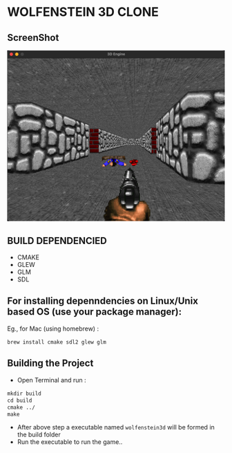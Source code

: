 # WOLFENSTEIN 3D CLONE

## ScreenShot

![GamePlay ScreenShot](./res/gameplay.png)

## BUILD DEPENDENCIED

- CMAKE
- GLEW
- GLM
- SDL

## For installing depenndencies on Linux/Unix based OS (use your package manager):

Eg., for Mac (using homebrew) :

```
brew install cmake sdl2 glew glm
```

## Building the Project

- Open Terminal and run :

```
mkdir build
cd build
cmake ../
make
```

- After above step a executable named `wolfenstein3d` will be formed in the build folder
- Run the executable to run the game..
